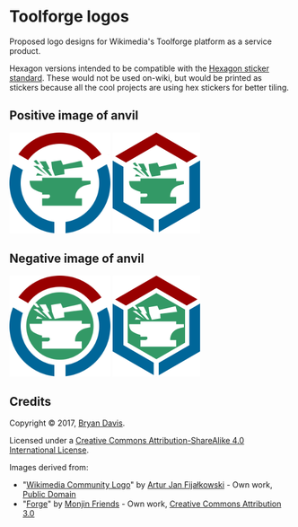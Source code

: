 Toolforge logos
===============

Proposed logo designs for Wikimedia's Toolforge platform as a service product.

Hexagon versions intended to be compatible with the [Hexagon sticker
standard]. These would not be used on-wiki, but would be printed as stickers
because all the cool projects are using hex stickers for better tiling.

Positive image of anvil
-----------------------

<img src="png/toolforge-round-anvil.png" width="180" height="180"> <img src="png/toolforge-hex-anvil.png" width="156" height="180">

Negative image of anvil
-----------------------

<img src="png/toolforge-round-cutout.png" width="180" height="180"> <img src="png/toolforge-hex-cutout.png" width="156" height="180">


Credits
-------
Copyright © 2017, [Bryan Davis].

Licensed under a [Creative Commons Attribution-ShareAlike 4.0 International
License].

Images derived from:
* "[Wikimedia Community Logo]" by [Artur Jan Fijałkowski] - Own work, [Public Domain]
* "[Forge]" by [Monjin Friends] - Own work, [Creative Commons Attribution 3.0]


[Hexagon sticker standard]: https://github.com/terinjokes/StickerConstructorSpec
[Wikimedia Community Logo]: https://commons.wikimedia.org/wiki/File:Wikimedia_Community_Logo.svg
[Artur Jan Fijałkowski]: https://commons.wikimedia.org/wiki/User:WarX
[Public Domain]: https://en.wikipedia.org/wiki/en:public_domain
[Forge]: https://thenounproject.com/term/anvil/1044767/
[Monjin Friends]: https://thenounproject.com/monjin.friends/
[Creative Commons Attribution 3.0]: https://creativecommons.org/licenses/by/3.0/us/
[Bryan Davis]: https://github.com/bd808/
[Creative Commons Attribution-ShareAlike 4.0 International License]: https://creativecommons.org/licenses/by-sa/4.0/
